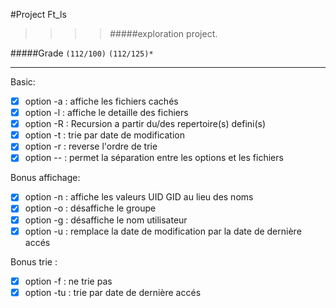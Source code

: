 #Project Ft_ls
>>>> #####exploration project.

#####Grade ``(112/100)`` ``(112/125)*``
--------  -----------------------

Basic:
- [X] option -a  : affiche les fichiers cachés
- [X] option -l  : affiche le detaille des fichiers
- [X] option -R  : Recursion a partir du/des repertoire(s) defini(s)
- [X] option -t  : trie par date de modification
- [X] option -r  : reverse l'ordre de trie
- [X] option --  : permet la séparation entre les options et les fichiers

Bonus affichage:
- [X] option -n  : affiche les valeurs UID GID au lieu des noms
- [X] option -o  : désaffiche le groupe
- [X] option -g  : désaffiche le nom utilisateur
- [X] option -u  : remplace la date de modification par la date de dernière accés

Bonus trie :
- [X] option -f  : ne trie pas
- [X] option -tu : trie par date de dernière accés
